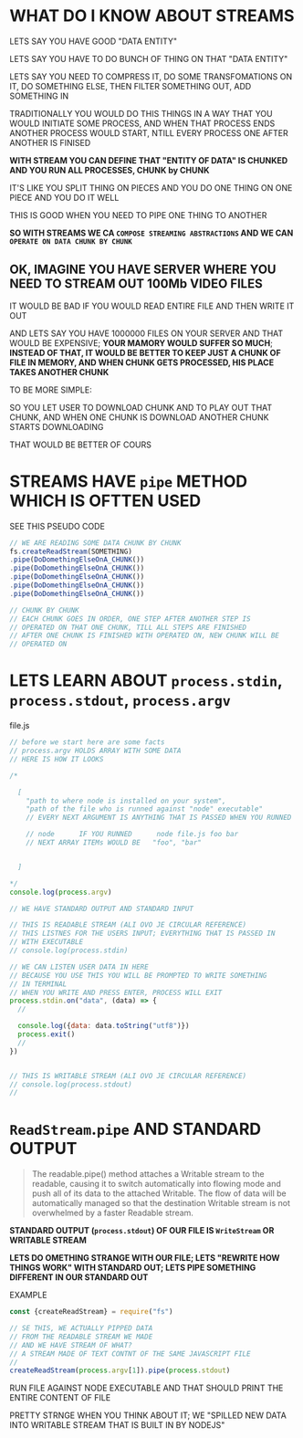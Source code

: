 # WHAT DO I KNOW ABOUT STREAMS

LETS SAY YOU HAVE GOOD "DATA ENTITY"

LETS SAY YOU HAVE TO DO BUNCH OF THING ON THAT "DATA ENTITY"

LETS SAY YOU NEED TO COMPRESS IT, DO SOME TRANSFOMATIONS ON IT, DO SOMETHING ELSE, THEN FILTER SOMETHING OUT, ADD SOMETHING IN

TRADITIONALLY YOU WOULD DO THIS THINGS IN A WAY THAT YOU WOULD INITIATE SOME PROCESS, AND WHEN THAT PROCESS ENDS ANOTHER PROCESS WOULD START, NTILL EVERY PROCESS ONE AFTER ANOTHER IS FINISED

**WITH STREAM YOU CAN DEFINE THAT "ENTITY OF DATA" IS CHUNKED AND YOU RUN ALL PROCESSES, CHUNK by CHUNK**

IT'S LIKE YOU SPLIT THING ON PIECES AND YOU DO ONE THING ON ONE PIECE AND YOU DO IT WELL

THIS IS GOOD WHEN YOU NEED TO PIPE ONE THING TO ANOTHER

**SO WITH STREAMS WE CA `COMPOSE STREAMING ABSTRACTIONS` AND WE CAN `OPERATE ON DATA CHUNK BY CHUNK`**

## OK, IMAGINE YOU HAVE SERVER WHERE YOU NEED TO STREAM OUT 100Mb VIDEO FILES

IT WOULD BE BAD IF YOU WOULD READ ENTIRE FILE AND THEN WRITE IT OUT

AND LETS SAY YOU HAVE 1000000 FILES ON YOUR SERVER AND THAT WOULD BE EXPENSIVE; **YOUR MAMORY WOULD SUFFER SO MUCH**; **INSTEAD OF THAT, IT WOULD BE BETTER TO KEEP JUST A CHUNK OF FILE IN MEMORY, AND WHEN CHUNK GETS PROCESSED, HIS PLACE TAKES ANOTHER CHUNK**

TO BE MORE SIMPLE:

SO YOU LET USER TO DOWNLOAD CHUNK AND TO PLAY OUT THAT CHUNK, AND WHEN ONE CHUNK IS DOWNLOAD ANOTHER CHUNK STARTS DOWNLOADING

THAT WOULD BE BETTER OF COURS

# STREAMS HAVE `pipe` METHOD WHICH IS OFTTEN USED

SEE THIS PSEUDO CODE

```js
// WE ARE READING SOME DATA CHUNK BY CHUNK
fs.createReadStream(SOMETHING)
.pipe(DoDomethingElseOnA_CHUNK())
.pipe(DoDomethingElseOnA_CHUNK())
.pipe(DoDomethingElseOnA_CHUNK())
.pipe(DoDomethingElseOnA_CHUNK())
.pipe(DoDomethingElseOnA_CHUNK())

// CHUNK BY CHUNK
// EACH CHUNK GOES IN ORDER, ONE STEP AFTER ANOTHER STEP IS 
// OPERATED ON THAT ONE CHUNK, TILL ALL STEPS ARE FINISHED
// AFTER ONE CHUNK IS FINISHED WITH OPERATED ON, NEW CHUNK WILL BE
// OPERATED ON
```

# LETS LEARN ABOUT `process.stdin`, `process.stdout`, `process.argv`

file.js

```js
// before we start here are some facts
// process.argv HOLDS ARRAY WITH SOME DATA
// HERE IS HOW IT LOOKS

/*      

  [
    "path to where node is installed on your system",
    "path of the file who is runned against "node" executable"
    // EVERY NEXT ARGUMENT IS ANYTHING THAT IS PASSED WHEN YOU RUNNED

    // node      IF YOU RUNNED      node file.js foo bar
    // NEXT ARRAY ITEMs WOULD BE   "foo", "bar"


  ]

*/
console.log(process.argv)

// WE HAVE STANDARD OUTPUT AND STANDARD INPUT

// THIS IS READABLE STREAM (ALI OVO JE CIRCULAR REFERENCE)
// THIS LISTNES FOR THE USERS INPUT; EVERYTHING THAT IS PASSED IN
// WITH EXECUTABLE
// console.log(process.stdin)

// WE CAN LISTEN USER DATA IN HERE
// BECAUSE YOU USE THIS YOU WILL BE PROMPTED TO WRITE SOMETHING
// IN TERMINAL
// WHEN YOU WRITE AND PRESS ENTER, PROCESS WILL EXIT
process.stdin.on("data", (data) => {
  // 

  console.log({data: data.toString("utf8")})
  process.exit()
  // 
})


// THIS IS WRITABLE STREAM (ALI OVO JE CIRCULAR REFERENCE)
// console.log(process.stdout)
// 
```

# `ReadStream`.`pipe` AND STANDARD OUTPUT

> The readable.pipe() method attaches a Writable stream to the readable, causing it to switch automatically into flowing mode and push all of its data to the attached Writable. The flow of data will be automatically managed so that the destination Writable stream is not overwhelmed by a faster Readable stream.

**STANDARD OUTPUT (`process.stdout`) OF OUR FILE IS `WriteStream` OR WRITABLE STREAM**

**LETS DO OMETHING STRANGE WITH OUR FILE; LETS "REWRITE HOW THINGS WORK" WITH STANDARD OUT; LETS PIPE SOMETHING DIFFERENT IN OUR STANDARD OUT**

EXAMPLE

```js
const {createReadStream} = require("fs")

// SE THIS, WE ACTUALLY PIPPED DATA
// FROM THE READABLE STREAM WE MADE
// AND WE HAVE STREAM OF WHAT?
// A STREAM MADE OF TEXT CONTNT OF THE SAME JAVASCRIPT FILE
// 
createReadStream(process.argv[1]).pipe(process.stdout)
```

RUN FILE AGAINST NODE EXECUTABLE AND THAT SHOULD PRINT THE ENTIRE CONTENT OF FILE

PRETTY STRNGE WHEN YOU THINK ABOUT IT; WE "SPILLED NEW DATA INTO WRITABLE STREAM THAT IS BUILT IN BY NODEJS"

